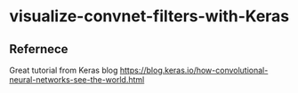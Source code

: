 # visualize-convnet-filters-with-Keras
## Refernece 
Great tutorial from Keras blog
https://blog.keras.io/how-convolutional-neural-networks-see-the-world.html
